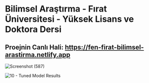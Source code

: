 # Bilimsel Araştırma - Fırat Üniversitesi - Yüksek Lisans ve Doktora Dersi

## Proejnin Canlı Hali: https://fen-firat-bilimsel-arastirma.netlify.app

![Screenshot (587)](https://github.com/user-attachments/assets/9b4e4c8b-7050-4a92-9b09-4f2ff4e9b462)


![10 - Tuned Model Results](https://github.com/user-attachments/assets/5c39fb54-6190-4bfd-852e-8e252c43c06e)
